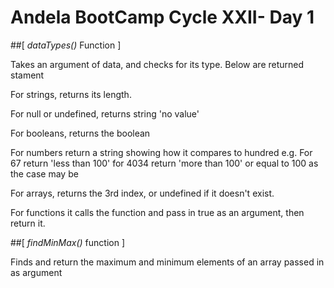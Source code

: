 # Andela BootCamp Cycle XXII- Day 1
##[ *dataTypes()* Function ]

Takes an argument of data, and checks for its type. Below are returned stament

For strings, returns its length.

For null or undefined, returns string 'no value'

For booleans, returns the boolean

For numbers return a string showing how it compares to hundred e.g. For 67 return 'less than 100' for 4034 return 'more than 100' or equal 
to 100 as the case may be

For arrays, returns the 3rd index, or undefined if it doesn't exist.

For functions it calls the function and pass in true as an argument, then return it.

##[ *findMinMax()* function ]

Finds and return the maximum and minimum elements of an array passed in as argument
